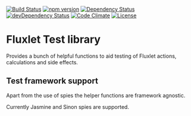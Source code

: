 [![Build Status](https://travis-ci.org/Fluxlet/fluxlet-testlet.svg?branch=master)](https://travis-ci.org/Fluxlet/fluxlet-testlet)
[![npm version](https://img.shields.io/npm/v/fluxlet-testlet.svg)](https://www.npmjs.com/package/fluxlet-testlet)
[![Dependency Status](https://david-dm.org/fluxlet/fluxlet-testlet.svg)](https://david-dm.org/fluxlet/fluxlet-testlet)
[![devDependency Status](https://david-dm.org/fluxlet/fluxlet-testlet/dev-status.svg)](https://david-dm.org/fluxlet/fluxlet-testlet#info=devDependencies)
[![Code Climate](https://codeclimate.com/github/Fluxlet/fluxlet-testlet/badges/gpa.svg)](https://codeclimate.com/github/Fluxlet/fluxlet-testlet)
[![License](https://img.shields.io/github/license/fluxlet/fluxlet-testlet.svg)](LICENSE)

# Fluxlet Test library

Provides a bunch of helpful functions to aid testing of Fluxlet actions,
calculations and side effects.

## Test framework support

Apart from the use of spies the helper functions are framework agnostic.

Currently Jasmine and Sinon spies are supported.
